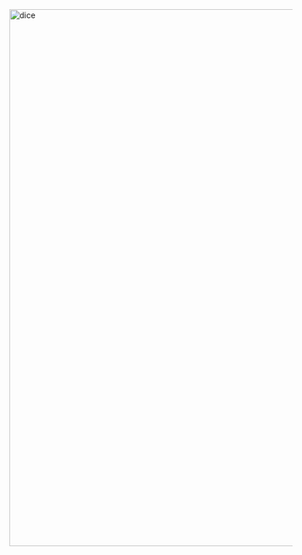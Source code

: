 <img width="955" alt="dice" src="https://user-images.githubusercontent.com/126806352/233256221-0164c812-366f-4ed6-ba1d-d6e48c8c9a08.png">

